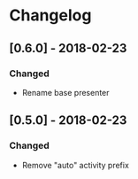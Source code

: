 # Changelog

## [0.6.0] - 2018-02-23
### Changed
- Rename base presenter

## [0.5.0] - 2018-02-23
### Changed
- Remove "auto" activity prefix